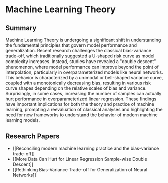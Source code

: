 # Machine Learning Theory

## Summary
 Machine Learning Theory is undergoing a significant shift in understanding the fundamental principles that govern model performance and generalization. Recent research challenges the classical bias-variance trade-off, which traditionally suggested a U-shaped risk curve as model complexity increases. Instead, studies have revealed a "double descent" phenomenon, where model performance can improve beyond the point of interpolation, particularly in overparameterized models like neural networks. This behavior is characterized by a unimodal or bell-shaped variance curve, coupled with a monotonically decreasing bias, resulting in various risk curve shapes depending on the relative scales of bias and variance. Surprisingly, in some cases, increasing the number of samples can actually hurt performance in overparameterized linear regression. These findings have important implications for both the theory and practice of machine learning, prompting a reevaluation of classical analyses and highlighting the need for new frameworks to understand the behavior of modern machine learning models.
## Research Papers

- [[Reconciling modern machine learning practice and the bias-variance trade-off]]
- [[More Data Can Hurt for Linear Regression Sample-wise Double Descent]]
- [[Rethinking Bias-Variance Trade-off for Generalization of Neural Networks]]
